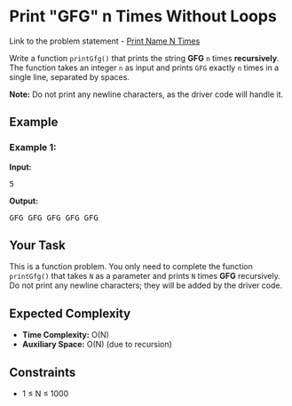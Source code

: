 <h1>Print "GFG" n Times Without Loops</h1>

<p> Link to the problem statement - <a href="https://www.geeksforgeeks.org/problems/print-gfg-n-times/1">Print Name N Times</a></p>

<p>Write a function <code>printGfg()</code> that prints the string <strong>GFG</strong> <code>n</code> times <strong>recursively</strong>. The function takes an integer <code>n</code> as input and prints <code>GFG</code> exactly <code>n</code> times in a single line, separated by spaces.</p>

<p><strong>Note:</strong> Do not print any newline characters, as the driver code will handle it.</p>

<h2>Example</h2>

<h3>Example 1:</h3>
<p><strong>Input:</strong></p>
<pre>5</pre>
<p><strong>Output:</strong></p>
<pre>GFG GFG GFG GFG GFG</pre>

<h2>Your Task</h2>
<p>This is a function problem. You only need to complete the function <code>printGfg()</code> that takes <code>N</code> as a parameter and prints <code>N</code> times <strong>GFG</strong> recursively. Do not print any newline characters; they will be added by the driver code.</p>

<h2>Expected Complexity</h2>
<ul>
  <li><strong>Time Complexity:</strong> O(N)</li>
  <li><strong>Auxiliary Space:</strong> O(N) (due to recursion)</li>
</ul>

<h2>Constraints</h2>
<ul>
  <li>1 ≤ N ≤ 1000</li>
</ul>
